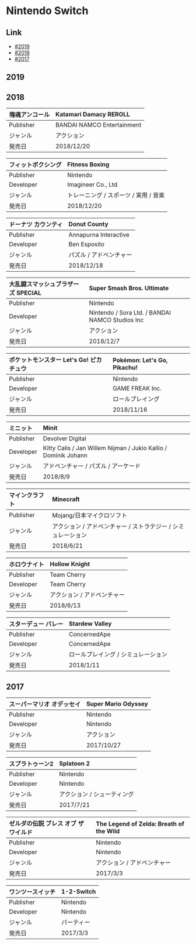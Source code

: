 # Nintendo Switch

## Link
* [#2019](#2019)
* [#2018](#2018)
* [#2017](#2017)

## 2019

## 2018

| 塊魂アンコール | Katamari Damacy REROLL |
|:--|:--|
| Publisher | BANDAI NAMCO Entertainment |
| ジャンル | アクション |
| 発売日 | 2018/12/20 |

| フィットボクシング | Fitness Boxing |
|:--|:--|
| Publisher | Nintendo |
| Developer | Imagineer Co., Ltd |
| ジャンル |トレーニング / スポーツ / 実用 / 音楽 |
| 発売日 | 2018/12/20 |

| ドーナツ カウンティ | Donut County |
|:--|:--|
| Publisher | Annapurna Interactive |
| Developer | Ben Esposito |
| ジャンル | パズル / アドベンチャー |
| 発売日 | 2018/12/18 |

| 大乱闘スマッシュブラザーズ SPECIAL | Super Smash Bros. Ultimate |
|:--|:--|
| Publisher | Nintendo |
| Developer | Nintendo / Sora Ltd. / BANDAI NAMCO Studios Inc |
| ジャンル | アクション |
| 発売日 | 2018/12/7 |

| ポケットモンスター Let's Go! ピカチュウ | Pokémon: Let's Go, Pikachu! |
|:--|:--|
| Publisher | Nintendo |
| Developer | GAME FREAK Inc. |
| ジャンル | ロールプレイング |
| 発売日 | 2018/11/16 |

| ミニット | Minit |
|:--|:--|
| Publisher | Devolver Digital |
| Developer | Kitty Calis / Jan Willem Nijman / Jukio Kallio / Dominik Johann |
| ジャンル | アドベンチャー / パズル / アーケード |
| 発売日 | 2018/8/9 |

| マインクラフト | Minecraft |
|:--|:--|
| Publisher | Mojang/日本マイクロソフト |
| ジャンル | アクション / アドベンチャー / ストラテジー / シミュレーション |
| 発売日 | 2018/6/21 |

| ホロウナイト | Hollow Knight |
|:--|:--|
| Publisher | Team Cherry |
| Developer | Team Cherry |
| ジャンル | アクション / アドベンチャー |
| 発売日 | 2018/6/13 |

| スターデュー バレー | Stardew Valley |
|:--|:--|
| Publisher | ConcernedApe |
| Developer | ConcernedApe |
| ジャンル | ロールプレイング / シミュレーション |
| 発売日 | 2018/1/11 |

## 2017

| スーパーマリオ オデッセイ | Super Mario Odyssey |
|:--|:--|
| Publisher | Nintendo |
| Developer | Nintendo |
| ジャンル | アクション |
| 発売日 | 2017/10/27 |

| スプラトゥーン2 | Splatoon 2 |
|:--|:--|
| Publisher | Nintendo |
| Developer | Nintendo |
| ジャンル | アクション / シューティング |
| 発売日 | 2017/7/21 |

| ゼルダの伝説 ブレス オブ ザ ワイルド | The Legend of Zelda: Breath of the Wild |
|:--|:--|
| Publisher | Nintendo |
| Developer | Nintendo |
| ジャンル | アクション / アドベンチャー |
| 発売日 | 2017/3/3 |

| ワンツースイッチ | 1-2-Switch |
|:--|:--|
| Publisher | Nintendo |
| Developer | Nintendo |
| ジャンル | パーティー |
| 発売日 | 2017/3/3 |